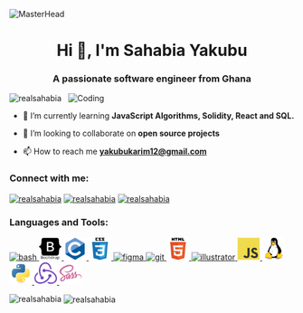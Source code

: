 ![MasterHead](https://github.com/realsahabia/realsahabia/assets/34670439/4a9c2890-fd5a-48d9-ad9f-78554b43cec7)
<h1 align="center">Hi 👋, I'm Sahabia Yakubu</h1>
<h3 align="center">A passionate software engineer from Ghana</h3>
<img align="right" alt="Coding" width="400" src="https://github.com/realsahabia/realsahabia/assets/34670439/89ad2c4e-9f59-4dfa-9440-f60f08fce5c7">

<p align="left"> <img src="https://komarev.com/ghpvc/?username=realsahabia&label=Profile%20views&color=0e75b6&style=flat" alt="realsahabia" /> </p>

- 🌱 I’m currently learning **JavaScript Algorithms, Solidity, React and SQL.**

- 👯 I’m looking to collaborate on **open source projects**

- 📫 How to reach me **yakubukarim12@gmail.com**

<h3 align="left">Connect with me:</h3>
<p align="left">
<a href="https://twitter.com/realsahabia" target="blank"><img align="center" src="https://raw.githubusercontent.com/rahuldkjain/github-profile-readme-generator/master/src/images/icons/Social/twitter.svg" alt="realsahabia" height="30" width="40" /></a>
<a href="https://linkedin.com/in/realsahabia" target="blank"><img align="center" src="https://raw.githubusercontent.com/rahuldkjain/github-profile-readme-generator/master/src/images/icons/Social/linked-in-alt.svg" alt="realsahabia" height="30" width="40" /></a>
<a href="https://fb.com/realsahabia" target="blank"><img align="center" src="https://raw.githubusercontent.com/rahuldkjain/github-profile-readme-generator/master/src/images/icons/Social/facebook.svg" alt="realsahabia" height="30" width="40" /></a>
</p>

<h3 align="left">Languages and Tools:</h3>
<p align="left"> <a href="https://www.gnu.org/software/bash/" target="_blank" rel="noreferrer"> <img src="https://www.vectorlogo.zone/logos/gnu_bash/gnu_bash-icon.svg" alt="bash" width="40" height="40"/> </a> <a href="https://getbootstrap.com" target="_blank" rel="noreferrer"> <img src="https://raw.githubusercontent.com/devicons/devicon/master/icons/bootstrap/bootstrap-plain-wordmark.svg" alt="bootstrap" width="40" height="40"/> </a> <a href="https://www.cprogramming.com/" target="_blank" rel="noreferrer"> <img src="https://raw.githubusercontent.com/devicons/devicon/master/icons/c/c-original.svg" alt="c" width="40" height="40"/> </a> <a href="https://www.w3schools.com/css/" target="_blank" rel="noreferrer"> <img src="https://raw.githubusercontent.com/devicons/devicon/master/icons/css3/css3-original-wordmark.svg" alt="css3" width="40" height="40"/> </a> <a href="https://www.figma.com/" target="_blank" rel="noreferrer"> <img src="https://www.vectorlogo.zone/logos/figma/figma-icon.svg" alt="figma" width="40" height="40"/> </a> <a href="https://git-scm.com/" target="_blank" rel="noreferrer"> <img src="https://www.vectorlogo.zone/logos/git-scm/git-scm-icon.svg" alt="git" width="40" height="40"/> </a> <a href="https://www.w3.org/html/" target="_blank" rel="noreferrer"> <img src="https://raw.githubusercontent.com/devicons/devicon/master/icons/html5/html5-original-wordmark.svg" alt="html5" width="40" height="40"/> </a> <a href="https://www.adobe.com/in/products/illustrator.html" target="_blank" rel="noreferrer"> <img src="https://www.vectorlogo.zone/logos/adobe_illustrator/adobe_illustrator-icon.svg" alt="illustrator" width="40" height="40"/> </a> <a href="https://developer.mozilla.org/en-US/docs/Web/JavaScript" target="_blank" rel="noreferrer"> <img src="https://raw.githubusercontent.com/devicons/devicon/master/icons/javascript/javascript-original.svg" alt="javascript" width="40" height="40"/> </a> <a href="https://www.linux.org/" target="_blank" rel="noreferrer"> <img src="https://raw.githubusercontent.com/devicons/devicon/master/icons/linux/linux-original.svg" alt="linux" width="40" height="40"/> </a> <a href="https://www.python.org" target="_blank" rel="noreferrer"> <img src="https://raw.githubusercontent.com/devicons/devicon/master/icons/python/python-original.svg" alt="python" width="40" height="40"/> </a> <a href="https://redux.js.org" target="_blank" rel="noreferrer"> <img src="https://raw.githubusercontent.com/devicons/devicon/master/icons/redux/redux-original.svg" alt="redux" width="40" height="40"/> </a> <a href="https://sass-lang.com" target="_blank" rel="noreferrer"> <img src="https://raw.githubusercontent.com/devicons/devicon/master/icons/sass/sass-original.svg" alt="sass" width="40" height="40"/> </a> </p>

<p><img align="left" src="https://github-readme-stats.vercel.app/api/top-langs?username=realsahabia&show_icons=true&locale=en&layout=compact" alt="realsahabia" /></p>

<p>&nbsp;<img align="center" src="https://github-readme-stats.vercel.app/api?username=realsahabia&show_icons=true&locale=en" alt="realsahabia" /></p>
